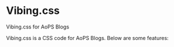 # Vibing.css
Vibing.css for AoPS Blogs


Vibing.css is a CSS code for AoPS Blogs. Below are some features:
